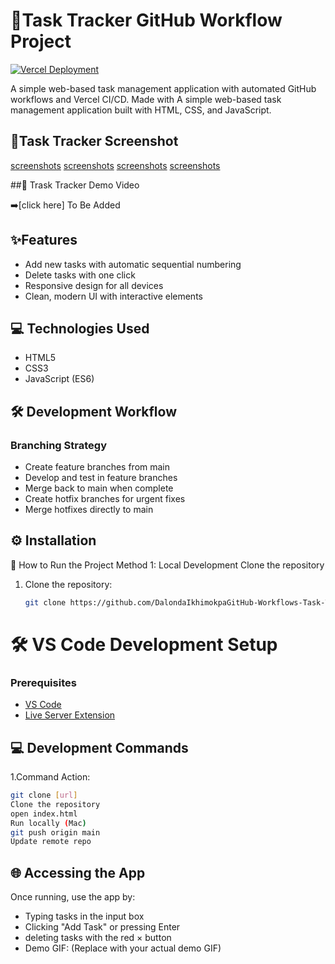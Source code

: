 # 🚀Task Tracker GitHub Workflow Project

[![Vercel Deployment](https://img.shields.io/badge/Deployed_on-Vercel-black?logo=vercel)](https://your-vercel-app.vercel.app)

A simple web-based task management application with automated GitHub workflows and Vercel CI/CD. Made with A simple web-based task management application built with HTML, CSS, and JavaScript.

## 📸Task Tracker Screenshot

[screenshots](/assets/screenshots/Screenshot%202025-05-16%20at%207.11.37 AM.png)
[screenshots](/assets/screenshots/Screenshot%202025-05-16%20at%208.52.04 AM.png)
[screenshots](/assets/screenshots/Screenshot%202025-05-16%20at%209.39.44 AM.png)
[screenshots](/assets/screenshots/Screenshot%202025-05-16%20at%209.39.35 AM.png)

##📀 Trask Tracker Demo Video

➡️[click here] To Be Added

## ✨Features

- Add new tasks with automatic sequential numbering
- Delete tasks with one click
- Responsive design for all devices
- Clean, modern UI with interactive elements

## 💻 Technologies Used

- HTML5
- CSS3
- JavaScript (ES6)

## 🛠 Development Workflow

### Branching Strategy

- Create feature branches from main
- Develop and test in feature branches
- Merge back to main when complete
- Create hotfix branches for urgent fixes
- Merge hotfixes directly to main

## ⚙️ Installation

🚀 How to Run the Project
Method 1:
Local Development Clone the repository

1. Clone the repository:
   ```bash
   git clone https://github.com/DalondaIkhimokpaGitHub-Workflows-Task-Tracker.git    ```

   ```

# 🛠️ VS Code Development Setup

### Prerequisites

- [VS Code](https://code.visualstudio.com/)
- [Live Server Extension](https://marketplace.visualstudio.com/items?itemName=ritwickdey.LiveServer)

## 💻 Development Commands
   1.Command Action:
   ```bash
   git clone [url]
   Clone the repository
   open index.html
   Run locally (Mac)
   git push origin main	
   Update remote repo

 ```
  
## 🌐 Accessing the App

Once running, use the app by:

- Typing tasks in the input box
- Clicking "Add Task" or pressing Enter
- deleting tasks with the red × button
- Demo GIF: (Replace with your actual demo GIF)
